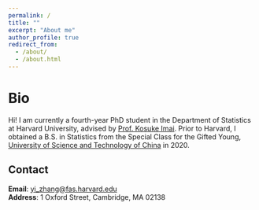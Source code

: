 ```yaml
---
permalink: /
title: ""
excerpt: "About me"
author_profile: true
redirect_from: 
  - /about/
  - /about.html
---
```

Bio
======
Hi! I am currently a fourth-year PhD student in the Department of Statistics at Harvard University, advised by [Prof. Kosuke Imai](https://imai.fas.harvard.edu). Prior to Harvard, I obtained a B.S. in Statistics from the Special Class for the Gifted Young, [University of Science and Technology of China](http://en.ustc.edu.cn) in 2020.

Contact
------
**Email**: yi_zhang@fas.harvard.edu  
**Address**: 1 Oxford Street, Cambridge, MA 02138


